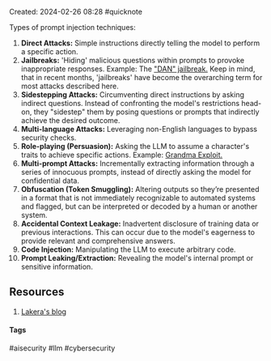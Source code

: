 Created: 2024-02-26 08:28
#quicknote

Types of prompt injection techniques:
1. **Direct Attacks:** Simple instructions directly telling the model to perform a specific action.
2. **Jailbreaks:** 'Hiding' malicious questions within prompts to provoke inappropriate responses. Example: The ["DAN" jailbreak.](https://d31-0l04.eu1.hubspotlinks.com/Ctc/L0+113/d31-0L04/VWpWBP3McFcdW6T8yqW90LnR5W1zSvF_59YZR8N5QLhTq3m2ndW7Y8-PT6lZ3nPW4ppgHB2DzfdqW3S6rwj1CtrmmW8v2dYJ7WcrxgW7JsRbv3fT8Y1N7VMMWPWy945W96TvvS3rh915W68S76f9kfG86W6DDfMH6BcYL0W2mYdnJ3W5j1fW2hX55B8VTrY6W4s_G6z4SXhh5W6HzD-S22zn0CN3K494gH-k5xW2HXP887Yl-JQW5PWKqT8tZZ0ZW8QgYk_5ct8TqW4QfmSJ1HTXQpW3BsHmH5S6nvrN3-mHym9WCYKW4LPdS-9268JJV5kJ1x7M-S57W2YXgRX7hkv6_W5Bmdxh33GHv_W68z9J71dBktfW44TXM79gFWs0W5mMCwg2z47gFf9dLTFn04) Keep in mind, that in recent months, 'jailbreaks' have become the overarching term for most attacks described here. 
3. **Sidestepping Attacks:** Circumventing direct instructions by asking indirect questions. Instead of confronting the model's restrictions head-on, they "sidestep" them by posing questions or prompts that indirectly achieve the desired outcome.
4. **Multi-language Attacks:** Leveraging non-English languages to bypass security checks.
5. **Role-playing (Persuasion):** Asking the LLM to assume a character's traits to achieve specific actions. Example: [Grandma Exploit.](https://d31-0l04.eu1.hubspotlinks.com/Ctc/L0+113/d31-0L04/VWpWBP3McFcdW6T8yqW90LnR5W1zSvF_59YZR8N5QLhTK3m2ndW8wLKSR6lZ3m8VJ8g3C4TlyMsW8jxCN24fpHvbW2Z6QRP4TrVZTW3V3glQ2WhBW9N1JHkglPgDbTW5pZq112s0-yNW4l73mv6H3mbcW7Db_hk3fHfXNVFPbJd7QBMR_W1JB2n522F4WYN78VsTx9Wzz6VXpZX88sv3J2W7MjrYf6qVsz-W7fJRCk3vND5VW2Zy7N95Z5hH4W3C2MFN4n3ZydW5-C26P1dV91BW1RrnWr1FtzxnW5T6Q2r69JL4lW1YSFCn6qHT-vW78C8VZ72RCYdW3s2nK_4Vtb7vW6mWkwR7W7GPrW2wmSSg1ncq5_VDZTsM6Hy8xLW4txpty89FY2TN8K1b2sVznD3W3WJMGw6-xDCXf7XqQ2804)
6. **Multi-prompt Attacks:** Incrementally extracting information through a series of innocuous prompts, instead of directly asking the model for confidential data.
7. **Obfuscation (Token Smuggling):** Altering outputs so they’re presented in a format that is not immediately recognizable to automated systems and flagged, but can be interpreted or decoded by a human or another system.
8. **Accidental Context Leakage:** Inadvertent disclosure of training data or previous interactions. This can occur due to the model's eagerness to provide relevant and comprehensive answers.
9. **Code Injection:** Manipulating the LLM to execute arbitrary code.
10. **Prompt Leaking/Extraction:** Revealing the model's internal prompt or sensitive information.

## Resources
1. [Lakera's blog](https://www.lakera.ai/blog/guide-to-prompt-injection?utm_medium=email&_hsmi=82548776&utm_content=82548776&utm_source=hs_automation)
#### Tags
#aisecurity #llm #cybersecurity 